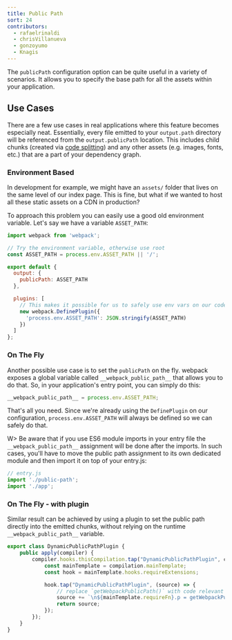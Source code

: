 ```yaml
---
title: Public Path
sort: 24
contributors:
  - rafaelrinaldi
  - chrisVillanueva
  - gonzoyumo
  - Knagis
---
```


The `publicPath` configuration option can be quite useful in a variety of scenarios. It allows you to specify the base path for all the assets within your application.


## Use Cases

There are a few use cases in real applications where this feature becomes especially neat. Essentially, every file emitted to your `output.path` directory will be referenced from the `output.publicPath` location. This includes child chunks (created via [code splitting](/guides/code-splitting/)) and any other assets (e.g. images, fonts, etc.) that are a part of your dependency graph.

### Environment Based

In development for example, we might have an `assets/` folder that lives on the same level of our index page. This is fine, but what if we wanted to host all these static assets on a CDN in production?

To approach this problem you can easily use a good old environment variable. Let's say we have a variable `ASSET_PATH`:

``` js
import webpack from 'webpack';

// Try the environment variable, otherwise use root
const ASSET_PATH = process.env.ASSET_PATH || '/';

export default {
  output: {
    publicPath: ASSET_PATH
  },

  plugins: [
    // This makes it possible for us to safely use env vars on our code
    new webpack.DefinePlugin({
      'process.env.ASSET_PATH': JSON.stringify(ASSET_PATH)
    })
  ]
};
```

### On The Fly

Another possible use case is to set the `publicPath` on the fly. webpack exposes a global variable called `__webpack_public_path__` that allows you to do that. So, in your application's entry point, you can simply do this:

```js
__webpack_public_path__ = process.env.ASSET_PATH;
```

That's all you need. Since we're already using the `DefinePlugin` on our
configuration, `process.env.ASSET_PATH` will always be defined so we can safely
do that.

W> Be aware that if you use ES6 module imports in your entry file the `__webpack_public_path__` assignment will be done after the imports. In such cases, you'll have to move the public path assignment to its own dedicated module and then import it on top of your entry.js:

```js
// entry.js
import './public-path';
import './app';
```

### On The Fly - with plugin

Similar result can be achieved by using a plugin to set the public path directly into the emitted chunks, without relying on the runtime `__webpack_public_path__` variable.

```js
export class DynamicPublicPathPlugin {
    public apply(compiler) {
        compiler.hooks.thisCompilation.tap("DynamicPublicPathPlugin", compilation => {
            const mainTemplate = compilation.mainTemplate;
            const hook = mainTemplate.hooks.requireExtensions;

            hook.tap("DynamicPublicPathPlugin", (source) => {
                // replace `getWebpackPublicPath()` with code relevant to your application
                source += `\n${mainTemplate.requireFn}.p = getWebpackPublicPath();`;
                return source;
            });
        });
    }
}
```
